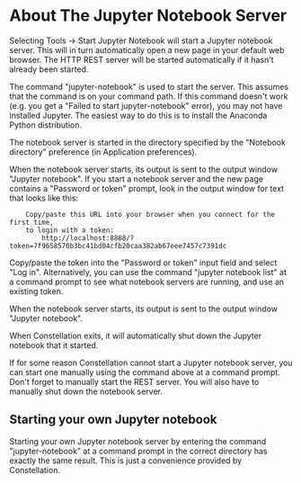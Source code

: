 # About The Jupyter Notebook Server

Selecting Tools -> Start Jupyter Notebook will start a Jupyter notebook
server. This will in turn automatically open a new page in your default
web browser. The HTTP REST server will be started automatically if it
hasn't already been started.

The command "jupyter-notebook" is used to start the server. This assumes
that the command is on your command path. If this command doesn't work
(e.g. you get a "Failed to start jupyter-notebook" error), you may not
have installed Jupyter. The easiest way to do this is to install the
Anaconda Python distribution.

The notebook server is started in the directory specified by the
"Notebook directory" preference (in Application preferences).

When the notebook server starts, its output is sent to the output window
"Jupyter notebook". If you start a notebook server and the new page
contains a "Password or token" prompt, look in the output window for
text that looks like this:

        Copy/paste this URL into your browser when you connect for the first time,
        to login with a token:
            http://localhost:8888/?token=7f9658570b3bc41bd04cfb20caa382ab67eee7457c7391dc
            

Copy/paste the token into the "Password or token" input field and select
"Log in". Alternatively, you can use the command "jupyter notebook list"
at a command prompt to see what notebook servers are running, and use an
existing token.

When the notebook server starts, its output is sent to the output window
"Jupyter notebook".

When Constellation exits, it will automatically shut down the Jupyter
notebook that it started.

If for some reason Constellation cannot start a Jupyter notebook server,
you can start one manually using the command above at a command prompt.
Don't forget to manually start the REST server. You will also have to
manually shut down the notebook server.

## Starting your own Jupyter notebook

Starting your own Jupyter notebook server by entering the command
"jupyter-notebook" at a command prompt in the correct directory has
exactly the same result. This is just a convenience provided by
Constellation.
